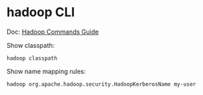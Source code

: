 # hadoop CLI

Doc: [Hadoop Commands Guide](https://hadoop.apache.org/docs/current/hadoop-project-dist/hadoop-common/CommandsManual.html)

Show classpath: 
```
hadoop classpath
```
Show name mapping rules:
```
hadoop org.apache.hadoop.security.HadoopKerberosName my-user
```
